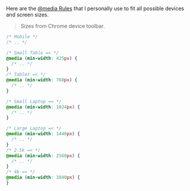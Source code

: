 Here are the [@media Rules](https://www.w3schools.com/cssref/css3_pr_mediaquery.asp) that I personally use to fit all possible devices and screen sizes.

> Sizes from Chrome device toolbar.

``` css
/* Mobile */
/* .. */

/* Small Table =< */
@media (min-width: 425px) {
  /* .. */
}
/* Tablet =< */
@media (min-width: 768px) {
  /* .. */
}

/* Small Laptop =< */
@media (min-width: 1024px) {
  /* .. */
}

/* Large Laptop =< */
@media (min-width: 1440px) {
  /* .. */
}
/* 2.5k =< */
@media (min-width: 2560px) {
  /* .. */
}
/* 4k =< */
@media (min-width: 3840px) {
}

```
